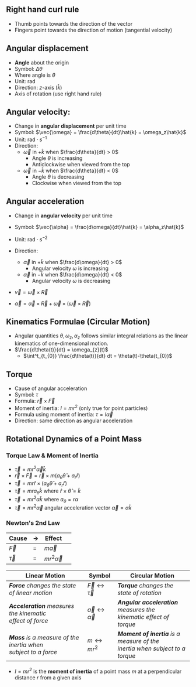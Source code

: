 ## Right hand curl rule
- Thumb points towards the direction of the vector
- Fingers point towards the direction of motion (tangential velocity)
## Angular displacement
- **Angle** about the origin
- Symbol: $\Delta \theta$
- Where angle is $\theta$
- Unit: $\text{rad}$
- Direction: $z$-axis ($\hat{k}$)
- Axis of rotation (use right hand rule)
## Angular velocity:
- Change in **angular displacement** per unit time
- Symbol: $\vec{\omega} = \frac{d\theta}{dt}\hat{k} = \omega_z\hat{k}$
- Unit: $\text{rad} \cdot s^{-1}$
- Direction:
	- $\vec{\omega}$ in $+\hat{k}$ when $\frac{d\theta}{dt} > 0$
		- Angle $\theta$ is increasing
		- Anticlockwise when viewed from the top
	- $\vec{\omega}$ in $-\hat{k}$ when $\frac{d\theta}{dt} < 0$
		- Angle $\theta$ is decreasing
		- Clockwise when viewed from the top
## Angular acceleration
- Change in **angular velocity** per unit time
- Symbol: $\vec{\alpha} = \frac{d\omega}{dt}\hat{k} = \alpha_z\hat{k}$
- Unit: $\text{rad} \cdot s^{-2}$
- Direction:
	- $\vec{\alpha}$ in $+\hat{k}$ when $\frac{d\omega}{dt} > 0$
		- Angular velocity $\omega$ is increasing
	- $\vec{\alpha}$ in $-\hat{k}$ when $\frac{d\omega}{dt} < 0$
		- Angular velocity $\omega$ is decreasing

- $\vec{v}=\vec{\omega}\times \vec{R}$
- $\vec{\alpha}=\vec{\alpha}\times \vec{R}+\vec{\omega}\times(\vec{\omega}\times \vec{R})$
## Kinematics Formulae (Circular Motion)
- Angular quantities $\theta, \omega_{z}, \alpha_{z}$ follows similar integral relations as the linear kinematics of one-dimensional motion.
- $\frac{d\theta(t)}{dt} = \omega_{z}(t)$
	- $\int^t_{t_{0}} \frac{d\theta(t)}{dt} dt = \theta(t)-\theta(t_{0})$
## Torque
- Cause of angular acceleration
- Symbol: $\tau$
- Formula: $\vec{r} \times \vec{F}$
- Moment of inertia: $I = mr^2$ (only true for point particles)
- Formula using moment of inertia: $\tau = I\vec{\alpha}$
- Direction: same direction as angular acceleration
## Rotational Dynamics of a Point Mass
### Torque Law & Moment of Inertia
- $\vec{\tau} = mr^2\vec{\alpha}\hat{k}$
- $\vec{r}\times \vec{F} = \vec{r} \times m(a_{\theta}\hat{\theta}+a_{r}\hat{r})$
- $\vec{\tau}=mr\hat{r} \times (a_{\theta}\hat{\theta}+a_{r}\hat{r})$
- $\vec{\tau}=mra_{\theta}\hat{k} \text{ where } \hat{r} \times \hat{\theta} = \hat{k}$
- $\vec{\tau}=mr^2\alpha \hat{k} \text{ where } a_{\theta} = r \alpha$
- $\vec{\tau}= mr^2 \vec{\alpha} \text{ angular acceleration vector } \vec{\alpha} = \alpha \hat{k}$

### Newton's 2nd Law
| Cause        | $\rightarrow$ | Effect             |     |
| ------------ | ------------- | ------------------ | --- |
| $\vec{F}$    | =             | $m\vec{a}$         |     |
| $\vec{\tau}$ | =             | $mr^2\vec{\alpha}$ |     |

| Linear Motion                                                     | Symbol                                 | Circular Motion                                                                 |
| ----------------------------------------------------------------- | -------------------------------------- | ------------------------------------------------------------------------------- |
| _**Force** changes the state of linear motion_                    | $\vec{F} \leftrightarrow \vec{\tau}$   | _**Torque** changes the state of rotation_                                      |
| _**Acceleration** measures the kinematic<br>effect of force_      | $\vec{a} \leftrightarrow \vec{\alpha}$ | _**Angular acceleration** measures the<br>kinematic effect of torque_           |
| _**Mass** is a measure of the inertia when<br>subject to a force_ | $m \leftrightarrow mr^2$               | _**Moment of inertia** is a measure of the<br>inertia when subject to a torque_ |
  
- $I = mr^2$ is the **moment of inertia** of a point mass $m$ at a perpendicular distance $r$ from a given axis
